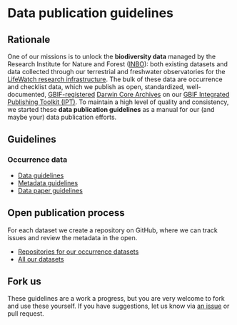 # Data publication guidelines

## Rationale

One of our missions is to unlock the **biodiversity data** managed by the Research Institute for Nature and Forest ([INBO](http://www.inbo.be)): both existing datasets and data collected through our terrestrial and freshwater observatories for the [LifeWatch research infrastructure](http://lifewatch.inbo.be/blog/pages/about.html). The bulk of these data are occurrence and checklist data, which we publish as open, standardized, well-documented, [GBIF-registered](http://www.gbif.org) [Darwin Core Archives](http://en.wikipedia.org/wiki/Darwin_Core_Archive) on our [GBIF Integrated Publishing Toolkit (IPT)](http://data.inbo.be/ipt). To maintain a high level of quality and consistency, we started these **data publication guidelines** as a manual for our (and maybe your) data publication efforts.

## Guidelines

### Occurrence data

* [Data guidelines](occurrences/data-guidelines.md)
* [Metadata guidelines](occurrences/metadata-guidelines.md)
* [Data paper guidelines](occurrences/paper-guidelines.md)
 
## Open publication process

For each dataset we create a repository on GitHub, where we can track issues and review the metadata in the open.

* [Repositories for our occurrence datasets](https://github.com/search?q=occurrences+user%3ALifeWatchINBO&type=Repositories)
* [All our datasets](http://data.inbo.be/ipt)

## Fork us

These guidelines are a work a progress, but you are very welcome to fork and use these yourself. If you have suggestions, let us know via [an issue](https://github.com/LifeWatchINBO/data-publication-guidelines/issues) or pull request.

